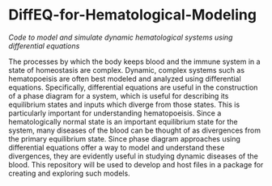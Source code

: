 # DiffEQ-for-Hematological-Modeling
*Code to model and simulate dynamic hematological systems using differential equations*

The processes by which the body keeps blood and the immune system in a state of homeostasis are complex. Dynamic, complex systems such as hematopoeisis are often best modeled
and analyzed using differential equations. Specifically, differential equations are useful in the construction of a phase diagram for a system, which is useful for describing its equilibrium states and inputs which diverge from those states. This is particularly important for understanding hematopoeisis. Since a hematologically normal state
is an important equilibrium state for the system, many diseases of the blood can be thought of as divergences from the primary equilibrium state. Since phase diagram approaches 
using differential equations offer a way to model and understand these divergences, they are evidently useful in studying dynamic diseases of the blood.
This repository will be used to develop and host files in a package for creating and exploring such models.

